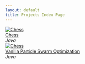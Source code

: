 ```yaml
---
layout: default
title: Projects Index Page
---
```

<div class="gallery">
	<a href="https://github.com/sachilds/aichess"><img src="../projects/images/chess.png" alt="Chess" /></a>
	<div class="desc"><a href="https://github.com/sachilds/aichess">Chess</a> <br /><em>Java</em></div>
</div>

<div class="gallery">
	<a href="https://github.com/sachilds/PSO"><img src="../projects/images/blank.jpg" alt="Chess" /></a>
	<div class="desc"><a href="https://github.com/sachilds/PSO">Vanilla Particle Swarm Optimization</a> <br /><em>Java</em></div>
</div>